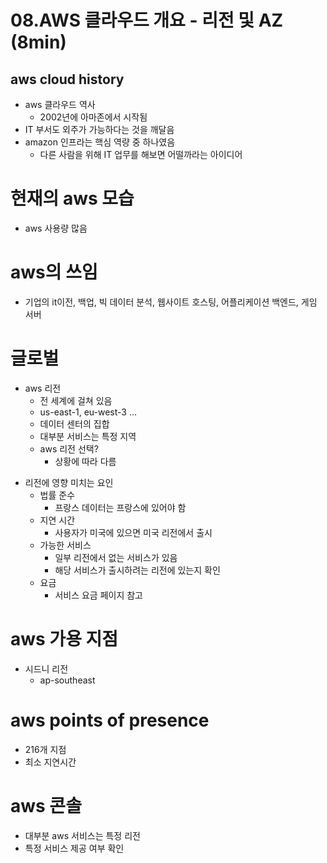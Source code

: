 # 08.AWS 클라우드 개요 - 리전 및 AZ (8min)


## aws cloud history
- aws 클라우드 역사
    - 2002년에 아마존에서 시작됨
- IT 부서도 외주가 가능하다는 것을 깨달음
- amazon 인프라는 핵심 역량 중 하나였음
    - 다른 사람을 위해 IT 업무를 해보면 어떨까라는 아이디어

# 현재의 aws 모습
- aws 사용량 많음

# aws의 쓰임
- 기업의 it이전, 백업, 빅 데이터 분석, 웹사이트 호스팅, 어플리케이션 백엔드, 게임 서버

# 글로벌 
- aws 리전
    - 전 세계에 걸쳐 있음
    - us-east-1, eu-west-3 ...
    - 데이터 센터의 집합
    - 대부분 서비스는 특정 지역
    - aws 리전 선택?
        - 상황에 따라 다름
* 리전에 영향 미치는 요인
    - 법률 준수
        - 프랑스 데이터는 프랑스에 있어야 함
    - 지연 시간
        - 사용자가 미국에 있으면 미국 리전에서 출시
    - 가능한 서비스
        - 일부 리전에서 없는 서비스가 있음
        - 해당 서비스가 출시하려는 리전에 있는지 확인
    - 요금
        - 서비스 요금 페이지 참고

# aws 가용 지점
- 시드니 리전
    - ap-southeast

# aws points of presence
- 216개 지점
- 최소 지연시간

# aws 콘솔
- 대부분 aws 서비스는 특정 리전
- 특정 서비스 제공 여부 확인

 

